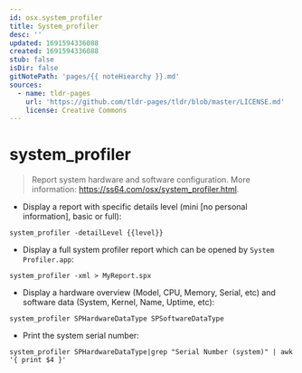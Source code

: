 ```yaml
---
id: osx.system_profiler
title: System_profiler
desc: ''
updated: 1691594336088
created: 1691594336088
stub: false
isDir: false
gitNotePath: 'pages/{{ noteHiearchy }}.md'
sources:
  - name: tldr-pages
    url: 'https://github.com/tldr-pages/tldr/blob/master/LICENSE.md'
    license: Creative Commons
---
```

# system_profiler

> Report system hardware and software configuration.
> More information: <https://ss64.com/osx/system_profiler.html>.

- Display a report with specific details level (mini [no personal information], basic or full):

`system_profiler -detailLevel {{level}}`

- Display a full system profiler report which can be opened by `System Profiler.app`:

`system_profiler -xml > MyReport.spx`

- Display a hardware overview (Model, CPU, Memory, Serial, etc) and software data (System, Kernel, Name, Uptime, etc):

`system_profiler SPHardwareDataType SPSoftwareDataType`

- Print the system serial number:

`system_profiler SPHardwareDataType|grep "Serial Number (system)" | awk '{ print $4 }'`

